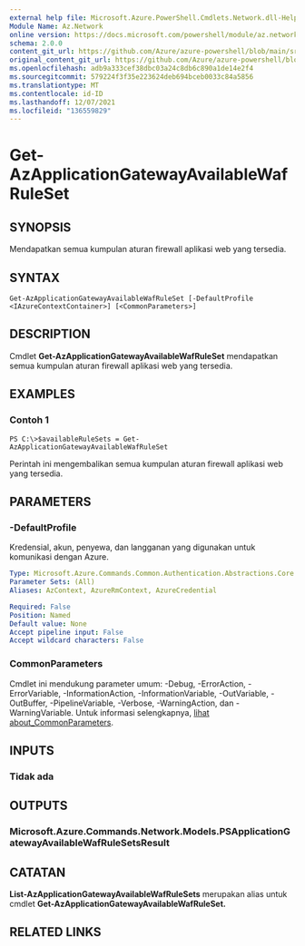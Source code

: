 ```yaml
---
external help file: Microsoft.Azure.PowerShell.Cmdlets.Network.dll-Help.xml
Module Name: Az.Network
online version: https://docs.microsoft.com/powershell/module/az.network/get-azapplicationgatewayavailablewafruleset
schema: 2.0.0
content_git_url: https://github.com/Azure/azure-powershell/blob/main/src/Network/Network/help/Get-AzApplicationGatewayAvailableWafRuleSet.md
original_content_git_url: https://github.com/Azure/azure-powershell/blob/main/src/Network/Network/help/Get-AzApplicationGatewayAvailableWafRuleSet.md
ms.openlocfilehash: adb9a333cef38dbc03a24c8db6c890a1de14e2f4
ms.sourcegitcommit: 579224f3f35e223624deb694bceb0033c84a5856
ms.translationtype: MT
ms.contentlocale: id-ID
ms.lasthandoff: 12/07/2021
ms.locfileid: "136559829"
---
```

# Get-AzApplicationGatewayAvailableWafRuleSet

## SYNOPSIS
Mendapatkan semua kumpulan aturan firewall aplikasi web yang tersedia.

## SYNTAX

```
Get-AzApplicationGatewayAvailableWafRuleSet [-DefaultProfile <IAzureContextContainer>] [<CommonParameters>]
```

## DESCRIPTION
Cmdlet **Get-AzApplicationGatewayAvailableWafRuleSet** mendapatkan semua kumpulan aturan firewall aplikasi web yang tersedia.

## EXAMPLES

### Contoh 1
```
PS C:\>$availableRuleSets = Get-AzApplicationGatewayAvailableWafRuleSet
```

Perintah ini mengembalikan semua kumpulan aturan firewall aplikasi web yang tersedia.

## PARAMETERS

### -DefaultProfile
Kredensial, akun, penyewa, dan langganan yang digunakan untuk komunikasi dengan Azure.

```yaml
Type: Microsoft.Azure.Commands.Common.Authentication.Abstractions.Core.IAzureContextContainer
Parameter Sets: (All)
Aliases: AzContext, AzureRmContext, AzureCredential

Required: False
Position: Named
Default value: None
Accept pipeline input: False
Accept wildcard characters: False
```

### CommonParameters
Cmdlet ini mendukung parameter umum: -Debug, -ErrorAction, -ErrorVariable, -InformationAction, -InformationVariable, -OutVariable, -OutBuffer, -PipelineVariable, -Verbose, -WarningAction, dan -WarningVariable. Untuk informasi selengkapnya, [lihat about_CommonParameters](http://go.microsoft.com/fwlink/?LinkID=113216).

## INPUTS

### Tidak ada

## OUTPUTS

### Microsoft.Azure.Commands.Network.Models.PSApplicationGatewayAvailableWafRuleSetsResult

## CATATAN
**List-AzApplicationGatewayAvailableWafRuleSets** merupakan alias untuk cmdlet **Get-AzApplicationGatewayAvailableWafRuleSet.**

## RELATED LINKS
